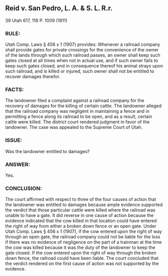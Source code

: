 ## Reid v. San Pedro, L. A. & S. L. R.r.
39 Utah 617, 118 P. 1009 (1911)
 
### RULE:
Utah Comp. Laws § 456 x 1 (1907) provides: Whenever a railroad company shall provide gates for private crossings for the convenience of the owner of the lands through which such railroad passes, an owner shall keep such gates closed at all times when not in actual use, and if such owner fails to keep such gates closed, and in consequence thereof his animal strays upon such railroad, and is killed or injured, such owner shall not be entitled to recover damages therefor.

### FACTS:
The landowner filed a complaint against a railroad company for the recovery of damages for the killing of certain cattle. The landowner alleged that the railroad company was negligent in maintaining a fence and in permitting a fence along its railroad to be open, and as a result, certain cattle were killed. The district court rendered judgment in favor of the landowner. The case was appealed to the Supreme Court of Utah.

### ISSUE:
Was the landowner entitled to damages?

### ANSWER:
Yes.

### CONCLUSION:
The court affirmed with respect to three of the four causes of action that the landowner was entitled to damages because ample evidence supported the verdict that those particular cattle were killed where the railroad was unable to have a gate. It did reverse in one cause of action because the evidence indicated that the cow killed in that location could have entered the right of way from either a broken down fence or an open gate. Under Utah Comp. Laws § 456 x 1 (1907), if the cow entered upon the right of way through an open gate, the railroad company could not be liable for the loss if there was no evidence of negligence on the part of a trainman at the time the cow was killed because it was the duty of the landowner to keep the gate closed. If the cow entered upon the right of way through the broken down fence, the railroad could have been liable. The court concluded that the verdict rendered on the first cause of action was not supported by the evidence.
